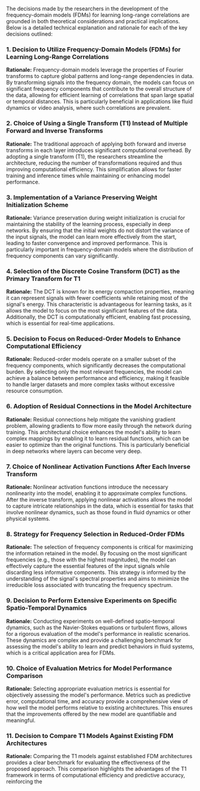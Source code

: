 The decisions made by the researchers in the development of the frequency-domain models (FDMs) for learning long-range correlations are grounded in both theoretical considerations and practical implications. Below is a detailed technical explanation and rationale for each of the key decisions outlined:

### 1. Decision to Utilize Frequency-Domain Models (FDMs) for Learning Long-Range Correlations
**Rationale:** Frequency-domain models leverage the properties of Fourier transforms to capture global patterns and long-range dependencies in data. By transforming signals into the frequency domain, the models can focus on significant frequency components that contribute to the overall structure of the data, allowing for efficient learning of correlations that span large spatial or temporal distances. This is particularly beneficial in applications like fluid dynamics or video analysis, where such correlations are prevalent.

### 2. Choice of Using a Single Transform (T1) Instead of Multiple Forward and Inverse Transforms
**Rationale:** The traditional approach of applying both forward and inverse transforms in each layer introduces significant computational overhead. By adopting a single transform (T1), the researchers streamline the architecture, reducing the number of transformations required and thus improving computational efficiency. This simplification allows for faster training and inference times while maintaining or enhancing model performance.

### 3. Implementation of a Variance Preserving Weight Initialization Scheme
**Rationale:** Variance preservation during weight initialization is crucial for maintaining the stability of the learning process, especially in deep networks. By ensuring that the initial weights do not distort the variance of the input signals, the model can learn more effectively from the start, leading to faster convergence and improved performance. This is particularly important in frequency-domain models where the distribution of frequency components can vary significantly.

### 4. Selection of the Discrete Cosine Transform (DCT) as the Primary Transform for T1
**Rationale:** The DCT is known for its energy compaction properties, meaning it can represent signals with fewer coefficients while retaining most of the signal's energy. This characteristic is advantageous for learning tasks, as it allows the model to focus on the most significant features of the data. Additionally, the DCT is computationally efficient, enabling fast processing, which is essential for real-time applications.

### 5. Decision to Focus on Reduced-Order Models to Enhance Computational Efficiency
**Rationale:** Reduced-order models operate on a smaller subset of the frequency components, which significantly decreases the computational burden. By selecting only the most relevant frequencies, the model can achieve a balance between performance and efficiency, making it feasible to handle larger datasets and more complex tasks without excessive resource consumption.

### 6. Adoption of Residual Connections in the Model Architecture
**Rationale:** Residual connections help mitigate the vanishing gradient problem, allowing gradients to flow more easily through the network during training. This architectural choice enhances the model's ability to learn complex mappings by enabling it to learn residual functions, which can be easier to optimize than the original functions. This is particularly beneficial in deep networks where layers can become very deep.

### 7. Choice of Nonlinear Activation Functions After Each Inverse Transform
**Rationale:** Nonlinear activation functions introduce the necessary nonlinearity into the model, enabling it to approximate complex functions. After the inverse transform, applying nonlinear activations allows the model to capture intricate relationships in the data, which is essential for tasks that involve nonlinear dynamics, such as those found in fluid dynamics or other physical systems.

### 8. Strategy for Frequency Selection in Reduced-Order FDMs
**Rationale:** The selection of frequency components is critical for maximizing the information retained in the model. By focusing on the most significant frequencies (e.g., those with the highest magnitudes), the model can effectively capture the essential features of the input signals while discarding less informative components. This strategy is informed by the understanding of the signal's spectral properties and aims to minimize the irreducible loss associated with truncating the frequency spectrum.

### 9. Decision to Perform Extensive Experiments on Specific Spatio-Temporal Dynamics
**Rationale:** Conducting experiments on well-defined spatio-temporal dynamics, such as the Navier-Stokes equations or turbulent flows, allows for a rigorous evaluation of the model's performance in realistic scenarios. These dynamics are complex and provide a challenging benchmark for assessing the model's ability to learn and predict behaviors in fluid systems, which is a critical application area for FDMs.

### 10. Choice of Evaluation Metrics for Model Performance Comparison
**Rationale:** Selecting appropriate evaluation metrics is essential for objectively assessing the model's performance. Metrics such as predictive error, computational time, and accuracy provide a comprehensive view of how well the model performs relative to existing architectures. This ensures that the improvements offered by the new model are quantifiable and meaningful.

### 11. Decision to Compare T1 Models Against Existing FDM Architectures
**Rationale:** Comparing the T1 models against established FDM architectures provides a clear benchmark for evaluating the effectiveness of the proposed approach. This comparison highlights the advantages of the T1 framework in terms of computational efficiency and predictive accuracy, reinforcing the